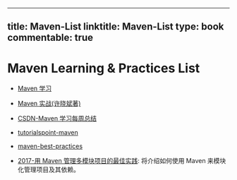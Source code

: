 
---
title: Maven-List
linktitle: Maven-List
type: book
commentable: true
---

# Maven Learning & Practices List

- [Maven 学习](https://tracylihui.github.io/2015/07/09/Maven%E5%AD%A6%E4%B9%A0/)

- [Maven 实战(许晓斌著)](http://www.linuxidc.com/Linux/2014-12/110503.htm)

- [CSDN-Maven 学习每周总结](http://blog.csdn.net/lfsfxy9/article/category/1516519)

- [tutorialspoint-maven](https://ayayui.gitbooks.io/tutorialspoint-maven/content/book/maven_build_life_cycle.html)

- [maven-best-practices](http://www.kyleblaney.com/maven-best-practices/)

- [2017-用 Maven 管理多模块项目的最佳实践](https://parg.co/AaN): 将介绍如何使用 Maven 来模块化管理项目及其依赖。

    